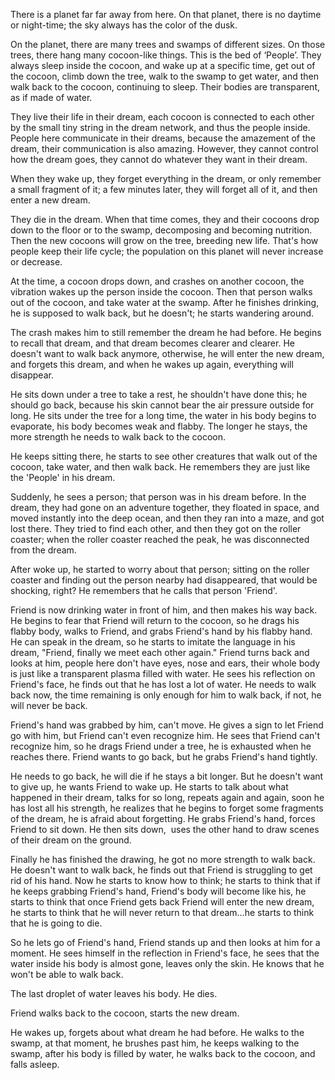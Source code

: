 There is a planet far far away from here. On that planet, there is no daytime or night-time; the sky always has the color of the dusk.

On the planet, there are many trees and swamps of different sizes. On those trees, there hang many cocoon-like things. This is the bed of ‘People’. They always sleep inside the cocoon, and wake up at a specific time, get out of the cocoon, climb down the tree, walk to the swamp to get water, and then walk back to the cocoon, continuing to sleep. Their bodies are transparent, as if made of water.

They live their life in their dream, each cocoon is connected to each other by the small tiny string in the dream network, and thus the people inside. People here communicate in their dreams, because the amazement of the dream, their communication is also amazing. However, they cannot control how the dream goes, they cannot do whatever they want in their dream.

When they wake up, they forget everything in the dream, or only remember a small fragment of it; a few minutes later, they will forget all of it, and then enter a new dream.

They die in the dream. When that time comes, they and their cocoons drop down to the floor or to the swamp, decomposing and becoming nutrition. Then the new cocoons will grow on the tree, breeding new life. That's how people keep their life cycle; the population on this planet will never increase or decrease.

At the time, a cocoon drops down, and crashes on another cocoon, the vibration wakes up the person inside the cocoon. Then that person walks out of the cocoon, and take water at the swamp. After he finishes drinking, he is supposed to walk back, but he doesn't; he starts wandering around.

The crash makes him to still remember the dream he had before. He begins to recall that dream, and that dream becomes clearer and clearer. He doesn't want to walk back anymore, otherwise, he will enter the new dream, and forgets this dream, and when he wakes up again, everything will disappear.

He sits down under a tree to take a rest, he shouldn't have done this; he should go back, because his skin cannot bear the air pressure outside for long. He sits under the tree for a long time, the water in his body begins to evaporate, his body becomes weak and flabby. The longer he stays, the more strength he needs to walk back to the cocoon.

He keeps sitting there, he starts to see other creatures that walk out of the cocoon, take water, and then walk back. He remembers they are just like the 'People' in his dream.

Suddenly, he sees a person; that person was in his dream before. In the dream, they had gone on an adventure together, they floated in space, and moved instantly into the deep ocean, and then they ran into a maze, and got lost there. They tried to find each other, and then they got on the roller coaster; when the roller coaster reached the peak, he was disconnected from the dream.

After woke up, he started to worry about that person; sitting on the roller coaster and finding out the person nearby had disappeared, that would be shocking, right? He remembers that he calls that person 'Friend'.

Friend is now drinking water in front of him, and then makes his way back. He begins to fear that Friend will return to the cocoon, so he drags his flabby body, walks to Friend, and grabs Friend's hand by his flabby hand. He can speak in the dream, so he starts to imitate the language in his dream, "Friend, finally we meet each other again." Friend turns back and looks at him, people here don't have eyes, nose and ears, their whole body is just like a transparent plasma filled with water. He sees his reflection on Friend's face, he finds out that he has lost a lot of water. He needs to walk back now, the time remaining is only enough for him to walk back, if not, he will never be back.

Friend's hand was grabbed by him, can't move. He gives a sign to let Friend go with him, but Friend can't even recognize him. He sees that Friend can't recognize him, so he drags Friend under a tree, he is exhausted when he reaches there. Friend wants to go back, but he grabs Friend's hand tightly.

He needs to go back, he will die if he stays a bit longer. But he doesn't want to give up, he wants Friend to wake up. He starts to talk about what happened in their dream, talks for so long, repeats again and again, soon he has lost all his strength, he realizes that he begins to forget some fragments of the dream, he is afraid about forgetting. He grabs Friend's hand, forces Friend to sit down. He then sits down,  uses the other hand to draw scenes of their dream on the ground.

Finally he has finished the drawing, he got no more strength to walk back. He doesn't want to walk back, he finds out that Friend is struggling to get rid of his hand. Now he starts to know how to think; he starts to think that if he keeps grabbing Friend's hand, Friend's body will become like his, he starts to think that once Friend gets back Friend will enter the new dream, he starts to think that he will never return to that dream…he starts to think that he is going to die.

So he lets go of Friend's hand, Friend stands up and then looks at him for a moment. He sees himself in the reflection in Friend's face, he sees that the water inside his body is almost gone, leaves only the skin. He knows that he won't be able to walk back.

The last droplet of water leaves his body. He dies.

Friend walks back to the cocoon, starts the new dream.

He wakes up, forgets about what dream he had before. He walks to the swamp, at that moment, he brushes past him, he keeps walking to the swamp, after his body is filled by water, he walks back to the cocoon, and falls asleep.